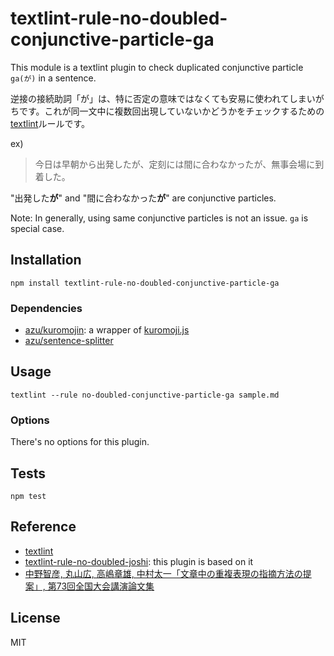 # textlint-rule-no-doubled-conjunctive-particle-ga

This module is a textlint plugin to check duplicated conjunctive particle `ga(が)` in a sentence.

逆接の接続助詞「が」は、特に否定の意味ではなくても安易に使われてしまいがちです。これが同一文中に複数回出現していないかどうかをチェックするための[textlint](https://github.com/textlint/textlint "textlint")ルールです。

ex)

> 今日は早朝から出発したが、定刻には間に合わなかったが、無事会場に到着した。

"出発した**が**" and "間に合わなかった**が**" are conjunctive particles.

Note: In generally, using same conjunctive particles is not an issue.  `ga` is special case.

## Installation

    npm install textlint-rule-no-doubled-conjunctive-particle-ga

### Dependencies

- [azu/kuromojin](https://github.com/azu/kuromojin): a wrapper of [kuromoji.js](https://github.com/takuyaa/kuromoji.js "kuromoji.js")
- [azu/sentence-splitter](https://github.com/azu/sentence-splitter)

## Usage

    textlint --rule no-doubled-conjunctive-particle-ga sample.md

### Options

There's no options for this plugin.

## Tests

    npm test

## Reference

- [textlint](https://github.com/textlint/textlint)
- [textlint-rule-no-doubled-joshi](https://github.com/azu/textlint-rule-no-doubled-joshi): this plugin is based on it
- [中野智彦, 丸山広, 高嶋章雄, 中村太一「文章中の重複表現の指摘方法の提案」, 第73回全国大会講演論文集](https://ipsj.ixsq.nii.ac.jp/ej/?action=pages_view_main&active_action=repository_view_main_item_detail&item_id=108359&item_no=1&page_id=13&block_id=8)

## License

MIT
